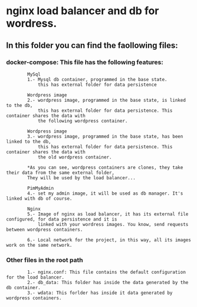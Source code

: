 # nginx load balancer and db for wordress.
## In this folder you can find the faollowing files:

### docker-compose: This file has the following features:
                
            MySql
            1.- Mysql db container, programmed in the base state.
                this has external folder for data persistence
                
            Wordpress image
            2.- wordpress image, programmed in the base state, is linked to the db,
                this has external folder for data persistence. This container shares the data with
                the following wordpress container.

            Wordpress image
            3.- wordpress image, programmed in the base state, has been linked to the db,
                this has external folder for data persistence. This container shares the data with
                the old wordpress container.

            *As you can see, wordpress containers are clones, they take their data from the same external folder,
            They will be used by the load balancer...

            PimMyAdmin
            4.- set my admin image, it will be used as db manager. It's linked with db of course.

            Nginx
            5.- Image of nginx as load balancer, it has its external file configured, for data persistence and it is
                linked with your wordress images. You know, send requests between wordpress containers.

            6.- Local network for the project, in this way, all its images work on the same network.

### Other files in the root path
            1.- nginx.conf: This file contains the default configuration for the load balancer.
            2.- db_data: This folder has inside the data generated by the db container.
            3.- wdata: This forlder has inside it data generated by wordpress containers.
